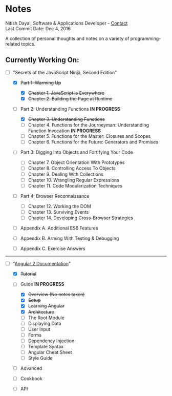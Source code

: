 # Notes

Nitish Dayal, Software & Applications Developer - [Contact](http://www.nitishdayal.me)  
Last Commit Date: Dec 4, 2016

A collection of personal thoughts and notes on a variety of programming-related topics.


## Currently Working On:
- [ ] "Secrets of the JavaScript Ninja, Second Edition"
  
  - [x] ~~Part 1: Warming Up~~
  
    - [x] ~~Chapter 1. JavaScript is Everywhere~~
    - [x] ~~Chapter 2. Building the Page at Runtime~~

  - [ ] Part 2: Understanding Functions **IN PROGRESS**

    - [x] ~~Chapter 3. Understanding Functions~~
    - [ ] Chapter 4. Functions for the Journeyman: Understanding Function Invocation **IN PROGRESS**
    - [ ] Chapter 5. Functions for the Master: Closures and Scopes
    - [ ] Chapter 6. Functions for the Future: Generators and Promises

  - [ ] Part 3: Digging Into Objects and Fortifying Your Code
  
    - [ ] Chapter 7. Object Orientation With Prototypes
    - [ ] Chapter 8. Controlling Access To Objects
    - [ ] Chapter 9. Dealing With Collections
    - [ ] Chapter 10. Wrangling Regular Expressions
    - [ ] Chapter 11. Code Modularization Techniques

  - [ ] Part 4: Browser Reconnaissance
  
    - [ ] Chapter 12. Working the DOM
    - [ ] Chapter 13. Surviving Events
    - [ ] Chapter 14. Developing Cross-Browser Strategies
  
  - [ ] Appendix A. Additional ES6 Features
  - [ ] Appendix B. Arming With Testing & Debugging
  - [ ] Appendix C. Exercise Answers

----------

- [ ] "[Angular 2 Documentation](https://angular.io/docs/ts/latest/)"

  - [x] ~~Tutorial~~

  - [ ] Guide **IN PROGRESS**

    - [x] ~~Overview (No notes taken)~~
    - [x] ~~Setup~~
    - [x] ~~Learning Angular~~
    - [x] ~~Architecture~~
    - [ ] The Root Module
    - [ ] Displaying Data
    - [ ] User Input
    - [ ] Forms
    - [ ] Dependency Injection
    - [ ] Template Syntax
    - [ ] Angular Cheat Sheet
    - [ ] Style Guide

  - [ ] Advanced
  - [ ] Cookbook
  - [ ] API
